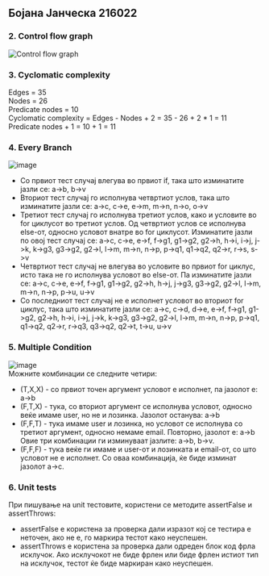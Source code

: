 ## Бојана Јанческа 216022

### 2. Control flow graph 
![Control flow graph](https://github.com/bojanajancheska/SI_2023_lab2_216022/assets/109024988/e7f9c465-9f59-4dca-b3cc-f612ab97910f)  

### 3. Cyclomatic complexity
  Edges = 35  
  Nodes = 26  
  Predicate nodes = 10  
  Cyclomatic complexity = Edges - Nodes + 2 = 35 - 26 + 2 * 1 = 11  
  Predicate nodes + 1 = 10 + 1 = 11  

### 4. Every Branch   
![image](https://github.com/bojanajancheska/SI_2023_lab2_216022/assets/109024988/53c0e39d-e92e-4017-867c-6ae4347380e1)  
- Со првиот тест случај влегува во првиот if, така што изминатите јазли се: a->b, b->v
- Вториот тест случај го исполнува четвртиот услов, така што изминатите јазли се:
a->c, c->e, e->m, m->n, n->o, o->v
- Третиот тест случај го исполнува третиот услов, како и условите во for циклусот во третиот услов. Од четвртиот услов се исполнува else-от, односно условот внатре во for циклусот. Изминатите јазли по овој тест случај се: a->c, c->e, e->f, f->g1, g1->g2, g2->h, h->i, i->j, j->k, k->g3, g3->g2, g2->l, l->m, m->n, n->p, p->q1, q1->q2, q2->r, r->s, s->v 
- Четвртиот тест случај не влегува во условите во првиот for циклус, исто така не го исполнува условот во else-от. Па изминатите јазли се: a->c, c->е, e->f, f->g1, g1->g2, g2->h, h->j, j->g3, g3->g2, g2->l, l->m, m->n, n->p, p->u, u->v 
- Со последниот тест случај не е исполнет условот во вториот for циклус, така што изминатите јазли се:
a->c, c->d, d->e, e->f, f->g1, g1->g2, g2->h, h->i, i->j, j->k, k->g3, g3->g2, g2->l, l->m, m->n, n->p, p->q1, q1->q2, q2->r, r->q3, q3->q2, q2->t, t->u, u->v

### 5. Multiple Condition  
![image](https://github.com/bojanajancheska/SI_2023_lab2_216022/assets/109024988/855b0a20-9001-47cc-b750-b0bf53ef36fb)  
Можните комбинации се следните четири:
- (T,X,X) - со првиот точен аргумент условот е исполнет, па јазолот е: a->b
- (F,T,X) - тука, со вториот аргумент се исполнува условот, односно веќе имаме user, но не и лозинка. Јазолот останува: a->b
- (F,F,T) - тука имаме user и лозинка, но условот се исполнува со третиот аргумент, односно немаме email. Повторно, јазолот е: a->b  
Овие три комбинации ги изминуваат јазлите: а->b, b->v.
- (F,F,F) - тука веќе ги имаме и user-от и лозинката и email-от, со што условот не е исполнет. Со оваа комбинација, ќе биде изминат јазолот a->c.  

### 6. Unit tests  
При пишување на unit тестовите, користени се методите assertFalse и assertThrows:  
- assertFalse е користена за проверка дали изразот кој се тестира е неточен, ако не е, го маркира тестот како неуспешен.  
- assertThrows е користена за проверка дали одреден блок код фрла исклучок. Ако исклучокот не биде фрлен или биде фрлен истиот тип на исклучок, тестот ќе биде маркиран како неуспешен.  

